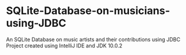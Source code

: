 # SQLite-Database-on-musicians-using-JDBC
An SQLite Database on music artists and their contributions using JDBC 
Project created using IntelliJ IDE and JDK 10.0.2
